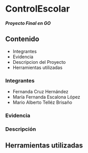 # ControlEscolar
##### Proyecto Final en GO

<!---
Primero va el objetivo:
-->


<!---Indice: Objetivo, Evidencia o demostración (link a el proyecto ya en internet), Qué construimos, Tecnologías, Requisitos -->
## Contenido
+ Integrantes
+ Evidencia
+ Descripcion del Proyecto
+ Herramientas utilizadas

### Integrantes
- Fernanda Cruz Hernández
- María Fernanda Escalona López
- Mario Alberto Telléz Brisaño

<!-- Evidencia, capturas de pantalla, el link al proyecto. -->
### Evidencia

<!-- Descripción del proyecto, cómo se contruyó. -->
### Descripción

<!--  Listan las herramientas: ej (HTML, CSS, JS, Bootstrap, Typewriter JS) -->
## Herramientas utilizadas

<!--  Pasos para instalar su proyecto y correrlo o puedes agregar los créditos del proyecto. -->


